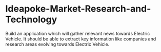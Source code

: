 # Ideapoke-Market-Research-and-Technology
Build an application which will gather relevant news towards Electric Vehicle. It should be able to extract key information like companies and research areas evolving towards Electric Vehicle.
